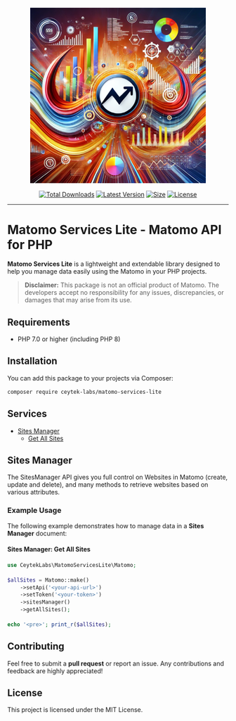 <p align="center">
    <img src="https://raw.githubusercontent.com/ceytek-labs/matomo-services-lite/refs/heads/1.x/art/banner.png" width="400" alt="Matomo Services Lite">
    <p align="center">
        <a href="https://packagist.org/packages/ceytek-labs/matomo-services-lite"><img alt="Total Downloads" src="https://img.shields.io/packagist/dt/ceytek-labs/matomo-services-lite"></a>
        <a href="https://packagist.org/packages/ceytek-labs/matomo-services-lite"><img alt="Latest Version" src="https://img.shields.io/packagist/v/ceytek-labs/matomo-services-lite"></a>
        <a href="https://packagist.org/packages/ceytek-labs/matomo-services-lite"><img alt="Size" src="https://img.shields.io/github/repo-size/ceytek-labs/matomo-services-lite"></a>
        <a href="https://packagist.org/packages/ceytek-labs/matomo-services-lite"><img alt="License" src="https://img.shields.io/packagist/l/ceytek-labs/matomo-services-lite"></a>
    </p>
</p>

------

# Matomo Services Lite - Matomo API for PHP

**Matomo Services Lite** is a lightweight and extendable library designed to help you manage data easily using the Matomo in your PHP projects.

> **Disclaimer:** This package is not an official product of Matomo. The developers accept no responsibility for any issues, discrepancies, or damages that may arise from its use.

## Requirements

- PHP 7.0 or higher (including PHP 8)

## Installation

You can add this package to your projects via Composer:

```bash
composer require ceytek-labs/matomo-services-lite
```

## Services
- [Sites Manager](#sites-manager)
    - [Get All Sites](#sites-manager-get-all-sites)

## Sites Manager

The SitesManager API gives you full control on Websites in Matomo (create, update and delete), and many methods to retrieve websites based on various attributes.

### Example Usage

The following example demonstrates how to manage data in a **Sites Manager** document:

#### Sites Manager: Get All Sites

```php
use CeytekLabs\MatomoServicesLite\Matomo;

$allSites = Matomo::make()
    ->setApi('<your-api-url>')
    ->setToken('<your-token>')
    ->sitesManager()
    ->getAllSites();

echo '<pre>'; print_r($allSites);
```

## Contributing

Feel free to submit a **pull request** or report an issue. Any contributions and feedback are highly appreciated!

## License

This project is licensed under the MIT License.